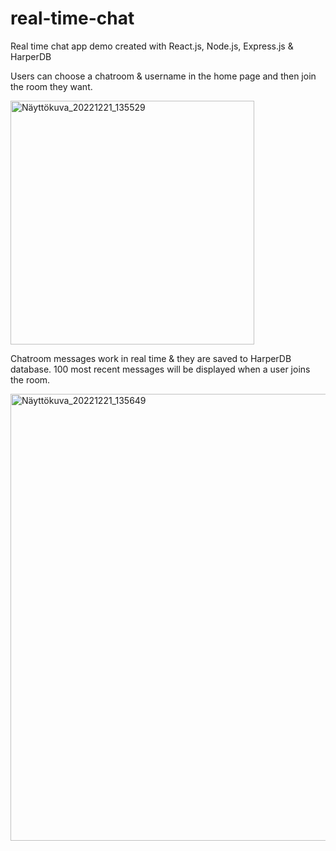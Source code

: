# real-time-chat
Real time chat app demo created with React.js, Node.js, Express.js &amp; HarperDB 

Users can choose a chatroom & username in the home page and then join the room they want.

<img width="390" alt="Näyttökuva_20221221_135529" src="https://user-images.githubusercontent.com/72817588/208903074-11cbced0-e69d-420b-ac40-b7525e0d2991.png">

Chatroom messages work in real time & they are saved to HarperDB database. 100 most recent messages will be displayed when a user joins the room.

<img width="715" alt="Näyttökuva_20221221_135649" src="https://user-images.githubusercontent.com/72817588/208903233-c55a36c9-3d27-449b-ad95-9812448e98de.png">
